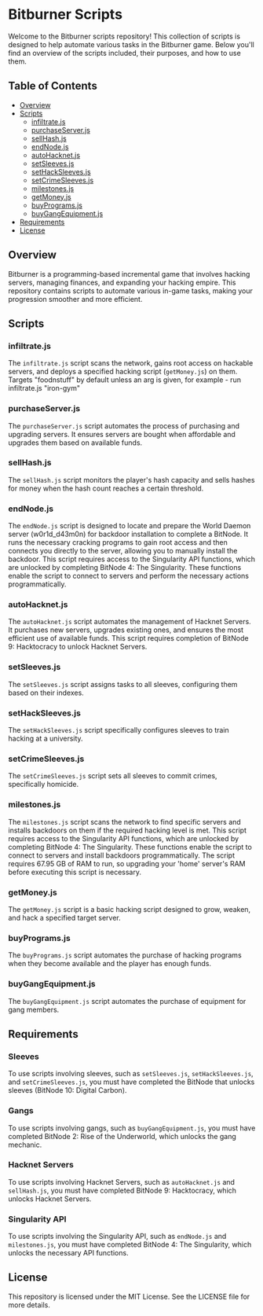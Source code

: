 # Bitburner Scripts

Welcome to the Bitburner scripts repository! This collection of scripts is designed to help automate various tasks in the Bitburner game. Below you'll find an overview of the scripts included, their purposes, and how to use them.

## Table of Contents

- [Overview](#overview)
- [Scripts](#scripts)
  - [infiltrate.js](#infiltratejs)
  - [purchaseServer.js](#purchaseserverjs)
  - [sellHash.js](#sellhashjs)
  - [endNode.js](#endnodejs)
  - [autoHacknet.js](#autohacknetjs)
  - [setSleeves.js](#setsleevesjs)
  - [setHackSleeves.js](#sethacksleevesjs)
  - [setCrimeSleeves.js](#setcrimesleevesjs)
  - [milestones.js](#milestonesjs)
  - [getMoney.js](#getmoneyjs)
  - [buyPrograms.js](#buyprogramsjs)
  - [buyGangEquipment.js](#buygangequipmentjs)
- [Requirements](#requirements)
- [License](#license)

## Overview

Bitburner is a programming-based incremental game that involves hacking servers, managing finances, and expanding your hacking empire. This repository contains scripts to automate various in-game tasks, making your progression smoother and more efficient.

## Scripts

### infiltrate.js

The `infiltrate.js` script scans the network, gains root access on hackable servers, and deploys a specified hacking script (`getMoney.js`) on them. Targets "foodnstuff" by default unless an arg is given, for example - run infiltrate.js "iron-gym"

### purchaseServer.js

The `purchaseServer.js` script automates the process of purchasing and upgrading servers. It ensures servers are bought when affordable and upgrades them based on available funds.

### sellHash.js

The `sellHash.js` script monitors the player's hash capacity and sells hashes for money when the hash count reaches a certain threshold.

### endNode.js

The `endNode.js` script is designed to locate and prepare the World Daemon server (w0r1d_d43m0n) for backdoor installation to complete a BitNode. It runs the necessary cracking programs to gain root access and then connects you directly to the server, allowing you to manually install the backdoor. This script requires access to the Singularity API functions, which are unlocked by completing BitNode 4: The Singularity. These functions enable the script to connect to servers and perform the necessary actions programmatically.

### autoHacknet.js

The `autoHacknet.js` script automates the management of Hacknet Servers. It purchases new servers, upgrades existing ones, and ensures the most efficient use of available funds. This script requires completion of BitNode 9: Hacktocracy to unlock Hacknet Servers.

### setSleeves.js

The `setSleeves.js` script assigns tasks to all sleeves, configuring them based on their indexes.

### setHackSleeves.js

The `setHackSleeves.js` script specifically configures sleeves to train hacking at a university.

### setCrimeSleeves.js

The `setCrimeSleeves.js` script sets all sleeves to commit crimes, specifically homicide.

### milestones.js

The `milestones.js` script scans the network to find specific servers and installs backdoors on them if the required hacking level is met. This script requires access to the Singularity API functions, which are unlocked by completing BitNode 4: The Singularity. These functions enable the script to connect to servers and install backdoors programmatically. The script requires 67.95 GB of RAM to run, so upgrading your 'home' server's RAM before executing this script is necessary.

### getMoney.js

The `getMoney.js` script is a basic hacking script designed to grow, weaken, and hack a specified target server.

### buyPrograms.js

The `buyPrograms.js` script automates the purchase of hacking programs when they become available and the player has enough funds.

### buyGangEquipment.js

The `buyGangEquipment.js` script automates the purchase of equipment for gang members.

## Requirements

### Sleeves

To use scripts involving sleeves, such as `setSleeves.js`, `setHackSleeves.js`, and `setCrimeSleeves.js`, you must have completed the BitNode that unlocks sleeves (BitNode 10: Digital Carbon).

### Gangs

To use scripts involving gangs, such as `buyGangEquipment.js`, you must have completed BitNode 2: Rise of the Underworld, which unlocks the gang mechanic.

### Hacknet Servers

To use scripts involving Hacknet Servers, such as `autoHacknet.js` and `sellHash.js`, you must have completed BitNode 9: Hacktocracy, which unlocks Hacknet Servers.

### Singularity API

To use scripts involving the Singularity API, such as `endNode.js` and `milestones.js`, you must have completed BitNode 4: The Singularity, which unlocks the necessary API functions.

## License

This repository is licensed under the MIT License. See the LICENSE file for more details.
